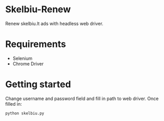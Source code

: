 # Skelbiu-Renew
Renew skelbiu.lt ads with headless web driver.

# Requirements
- Selenium
- Chrome Driver

# Getting started

Change username and password field and fill in path to web driver. Once filled in:

```bash
python skelbiu.py
```
